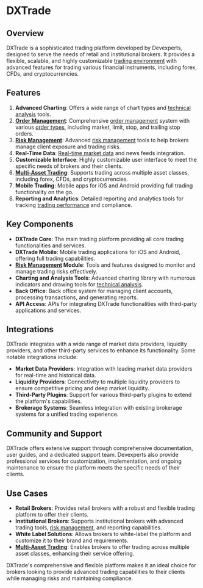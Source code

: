 # DXTrade

## Overview
DXTrade is a sophisticated trading platform developed by Devexperts, designed to serve the needs of retail and institutional brokers. It provides a flexible, scalable, and highly customizable [trading environment](../t/trading_environment.md) with advanced features for trading various financial instruments, including forex, CFDs, and cryptocurrencies.

## Features
1. **Advanced Charting**: Offers a wide range of chart types and [technical analysis](../t/technical_analysis.md) tools.
2. **[Order Management](../o/order_management_in_trading.md)**: Comprehensive [order management](../o/order_management_in_trading.md) system with various [order types](../o/order_types_in_trading.md), including market, limit, stop, and trailing stop orders.
3. **[Risk Management](../r/risk_management.md)**: Advanced [risk management](../r/risk_management.md) tools to help brokers manage client exposure and trading risks.
4. **Real-Time Data**: [Real-time market data](../r/real-time_market_data.md) and news feeds integration.
5. **Customizable Interface**: Highly customizable user interface to meet the specific needs of brokers and their clients.
6. **[Multi-Asset Trading](../m/multi-asset_trading.md)**: Supports trading across multiple asset classes, including forex, CFDs, and cryptocurrencies.
7. **Mobile Trading**: Mobile apps for iOS and Android providing full trading functionality on the go.
8. **Reporting and Analytics**: Detailed reporting and analytics tools for tracking [trading performance](../t/trading_performance.md) and compliance.

## Key Components
- **DXTrade Core**: The main trading platform providing all core trading functionalities and services.
- **DXTrade Mobile**: Mobile trading applications for iOS and Android, offering full trading capabilities.
- **[Risk Management](../r/risk_management.md) Module**: Tools and features designed to monitor and manage trading risks effectively.
- **Charting and Analysis Tools**: Advanced charting library with numerous indicators and drawing tools for [technical analysis](../t/technical_analysis.md).
- **Back Office**: Back office system for managing client accounts, processing transactions, and generating reports.
- **API Access**: APIs for integrating DXTrade functionalities with third-party applications and services.

## Integrations
DXTrade integrates with a wide range of market data providers, liquidity providers, and other third-party services to enhance its functionality. Some notable integrations include:

- **Market Data Providers**: Integration with leading market data providers for real-time and historical data.
- **Liquidity Providers**: Connectivity to multiple liquidity providers to ensure competitive pricing and deep market liquidity.
- **Third-Party Plugins**: Support for various third-party plugins to extend the platform's capabilities.
- **Brokerage Systems**: Seamless integration with existing brokerage systems for a unified trading experience.

## Community and Support
DXTrade offers extensive support through comprehensive documentation, user guides, and a dedicated support team. Devexperts also provide professional services for customization, implementation, and ongoing maintenance to ensure the platform meets the specific needs of their clients.

## Use Cases
- **Retail Brokers**: Provides retail brokers with a robust and flexible trading platform to offer their clients.
- **Institutional Brokers**: Supports institutional brokers with advanced trading tools, [risk management](../r/risk_management.md), and reporting capabilities.
- **White Label Solutions**: Allows brokers to white-label the platform and customize it to their brand and requirements.
- **[Multi-Asset Trading](../m/multi-asset_trading.md)**: Enables brokers to offer trading across multiple asset classes, enhancing their service offering.

DXTrade's comprehensive and flexible platform makes it an ideal choice for brokers looking to provide advanced trading capabilities to their clients while managing risks and maintaining compliance.
